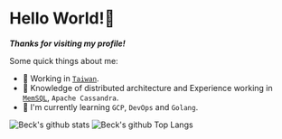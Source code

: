 # Hello World!👋

***Thanks for visiting my profile!***

Some quick things about me:

- :triangular_flag_on_post: Working in [`Taiwan`][Wiki-Taiwan].
- :boy: Knowledge of distributed architecture and Experience working in [`MemSQL`][Official-MemSQL], `Apache Cassandra`.
- :baby: I'm currently learning `GCP`, `DevOps` and `Golang`.

![Beck's github stats]
![Beck's github Top Langs]

[Official-MemSQL]:https://www.memsql.com/
[Wiki-Taiwan]:https://en.wikipedia.org/wiki/Taiwan
[Beck's github stats]:https://github-readme-stats.vercel.app/api?username=beckxie&count_private=true&show_icons=true&theme=gruvbox
[Beck's github Top Langs]:https://github-readme-stats.vercel.app/api/top-langs/?username=beckxie&theme=gruvbox&langs_count=10
